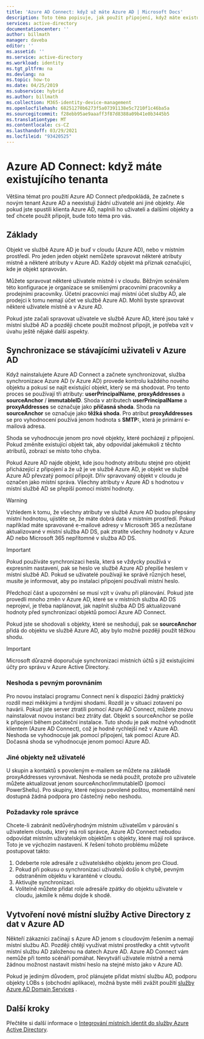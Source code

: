 ```yaml
---
title: 'Azure AD Connect: když už máte Azure AD | Microsoft Docs'
description: Toto téma popisuje, jak použít připojení, když máte existujícího tenanta Azure AD.
services: active-directory
documentationcenter: ''
author: billmath
manager: daveba
editor: ''
ms.assetid: ''
ms.service: active-directory
ms.workload: identity
ms.tgt_pltfrm: na
ms.devlang: na
ms.topic: how-to
ms.date: 04/25/2019
ms.subservice: hybrid
ms.author: billmath
ms.collection: M365-identity-device-management
ms.openlocfilehash: 68251270b6273f5a07391138e5c7210f1c46ba5a
ms.sourcegitcommit: f28ebb95ae9aaaff3f87d8388a09b41e0b3445b5
ms.translationtype: MT
ms.contentlocale: cs-CZ
ms.lasthandoff: 03/29/2021
ms.locfileid: "93420525"
---
```

# <a name="azure-ad-connect-when-you-have-an-existing-tenant"></a>Azure AD Connect: když máte existujícího tenanta
Většina témat pro použití Azure AD Connect předpokládá, že začnete s novým tenant Azure AD a neexistují žádní uživatelé ani jiné objekty. Ale pokud jste spustili klienta Azure AD, naplnili ho uživateli a dalšími objekty a teď chcete použít připojit, bude toto téma pro vás.

## <a name="the-basics"></a>Základy
Objekt ve službě Azure AD je buď v cloudu (Azure AD), nebo v místním prostředí. Pro jeden jeden objekt nemůžete spravovat některé atributy místně a některé atributy v Azure AD. Každý objekt má příznak označující, kde je objekt spravován.

Můžete spravovat některé uživatele místně i v cloudu. Běžným scénářem této konfigurace je organizace se smíšenými pracovními pracovníky a prodejními pracovníky. Účetní pracovníci mají místní účet služby AD, ale prodejci k tomu nemají účet ve službě Azure AD. Mohli byste spravovat některé uživatele místně a v Azure AD.

Pokud jste začali spravovat uživatele ve službě Azure AD, které jsou také v místní službě AD a později chcete použít možnost připojit, je potřeba vzít v úvahu ještě nějaké další aspekty.

## <a name="sync-with-existing-users-in-azure-ad"></a>Synchronizace se stávajícími uživateli v Azure AD
Když nainstalujete Azure AD Connect a začnete synchronizovat, služba synchronizace Azure AD (v Azure AD) provede kontrolu každého nového objektu a pokusí se najít existující objekt, který se má shodovat. Pro tento proces se používají tři atributy: **userPrincipalName**, **proxyAddresses** a **sourceAnchor** / **immutableID**. Shoda v atributech **userPrincipalName** a **proxyAddresses** se označuje jako **příčasná shoda**. Shoda na **sourceAnchor** se označuje jako **těžká shoda**. Pro atribut **proxyAddresses** se pro vyhodnocení používá jenom hodnota s **SMTP:**, která je primární e-mailová adresa.

Shoda se vyhodnocuje jenom pro nové objekty, které pocházejí z připojení. Pokud změníte existující objekt tak, aby odpovídal jakémukoli z těchto atributů, zobrazí se místo toho chyba.

Pokud Azure AD najde objekt, kde jsou hodnoty atributu stejné pro objekt přicházející z připojení a že už je ve službě Azure AD, je objekt ve službě Azure AD převzatý pomocí připojit. Dřív spravovaný objekt v cloudu je označen jako místní správa. Všechny atributy v Azure AD s hodnotou v místní službě AD se přepíší pomocí místní hodnoty.

> [!WARNING]
> Vzhledem k tomu, že všechny atributy ve službě Azure AD budou přepsány místní hodnotou, ujistěte se, že máte dobrá data v místním prostředí. Pokud například máte spravované e-mailové adresy v Microsoft 365 a nezůstane aktualizované v místní služba AD DS, pak ztratíte všechny hodnoty v Azure AD nebo Microsoft 365 nepřítomné v služba AD DS.

> [!IMPORTANT]
> Pokud používáte synchronizaci hesla, která se vždycky používá v expresním nastavení, pak se heslo ve službě Azure AD přepíše heslem v místní službě AD. Pokud se uživatelé používají ke správě různých hesel, musíte je informovat, aby po instalaci připojení používali místní heslo.

Předchozí část a upozornění se musí vzít v úvahu při plánování. Pokud jste provedli mnoho změn v Azure AD, které se v místních služba AD DS neprojeví, je třeba naplánovat, jak naplnit služba AD DS aktualizované hodnoty před synchronizací objektů pomocí Azure AD Connect.

Pokud jste se shodovali s objekty, které se neshodují, pak se **sourceAnchor** přidá do objektu ve službě Azure AD, aby bylo možné později použít těžkou shodu.

>[!IMPORTANT]
> Microsoft důrazně doporučuje synchronizaci místních účtů s již existujícími účty pro správu v Azure Active Directory.

### <a name="hard-match-vs-soft-match"></a>Neshoda s pevným porovnáním
Pro novou instalaci programu Connect není k dispozici žádný praktický rozdíl mezi měkkými a tvrdými shodami. Rozdíl je v situaci zotavení po havárii. Pokud jste server ztratili pomocí Azure AD Connect, můžete znovu nainstalovat novou instanci bez ztráty dat. Objekt s sourceAnchor se pošle k připojení během počáteční instalace. Tuto shodu je pak možné vyhodnotit klientem (Azure AD Connect), což je hodně rychlejší než v Azure AD. Neshoda se vyhodnocuje jak pomocí připojení, tak pomocí Azure AD. Dočasná shoda se vyhodnocuje jenom pomocí Azure AD.

### <a name="other-objects-than-users"></a>Jiné objekty než uživatelé
U skupin a kontaktů s povoleným e-mailem se můžete na základě proxyAddresses vyrovnávat. Neshoda se nedá použít, protože pro uživatele můžete aktualizovat jenom sourceAnchor/immutableID (pomocí PowerShellu). Pro skupiny, které nejsou povolené poštou, momentálně není dostupná žádná podpora pro částečný nebo neshodu.

### <a name="admin-role-considerations"></a>Požadavky role správce
Chcete-li zabránit nedůvěryhodným místním uživatelům v párování s uživatelem cloudu, který má roli správce, Azure AD Connect nebudou odpovídat místním uživatelským objektům s objekty, které mají roli správce. Toto je ve výchozím nastavení. K řešení tohoto problému můžete postupovat takto:

1.  Odeberte role adresáře z uživatelského objektu jenom pro Cloud.
2.  Pokud při pokusu o synchronizaci uživatelů došlo k chybě, pevným odstraněním objektu v karanténě v cloudu.
3.  Aktivujte synchronizaci.
4.  Volitelně můžete přidat role adresáře zpátky do objektu uživatele v cloudu, jakmile k němu dojde k shodě.



## <a name="create-a-new-on-premises-active-directory-from-data-in-azure-ad"></a>Vytvoření nové místní služby Active Directory z dat v Azure AD
Někteří zákazníci začínají s Azure AD jenom s cloudovým řešením a nemají místní službu AD. Později chtějí využívat místní prostředky a chtít vytvořit místní službu AD založenou na datech Azure AD. Azure AD Connect vám nemůže při tomto scénáři pomáhat. Nevytváří uživatele místně a nemá žádnou možnost nastavit místní heslo na stejné místo jako v Azure AD.

Pokud je jediným důvodem, proč plánujete přidat místní službu AD, podporu objekty LOBs s (obchodní aplikace), možná byste měli zvážit použití [služby Azure AD Domain Services](../../active-directory-domain-services/index.yml) .

## <a name="next-steps"></a>Další kroky
Přečtěte si další informace o [Integrování místních identit do služby Azure Active Directory](whatis-hybrid-identity.md).
